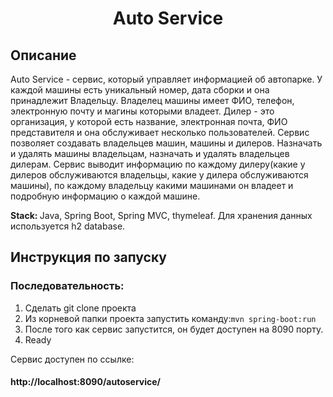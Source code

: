 <h1 align="center">Auto Service</h1>


## Описание
<p align="left">
Auto Service - сервис, который управляет информацией об автопарке.
У каждой машины есть уникальный номер, дата сборки и она принадлежит Владельцу.
Владелец машины имеет ФИО, телефон, электронную почту и магины которыми владеет.
Дилер - это организация, у которой есть название, электронная почта, ФИО представителя и она обслуживает несколько пользователей.
Сервис позволяет создавать владельцев машин, машины и дилеров. Назначать и удалять машины владельцам, назначать и удалять владельцев дилерам.
Сервис выводит информацию по каждому дилеру(какие у дилеров обслуживаются владельцы, какие у дилера обслуживаются машины), по каждому владельцу какими машинами он владеет и подробную информацию о каждой машине.

<b>Stack: </b>Java, Spring Boot, Spring MVC, thymeleaf. Для хранения данных используется h2 database.</p>
## Инструкция по запуску
### Последовательность:
1. Сделать git clone проекта
2. Из корневой папки проекта запустить команду:```mvn spring-boot:run``` 
3. После того как сервис запустится, он будет доступен на 8090 порту.
4. Ready

Сервис доступен по ссылке:
#### http://localhost:8090/autoservice/

